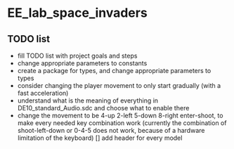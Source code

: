 # EE_lab_space_invaders

## TODO list

- fill TODO list with project goals and steps
- change appropriate parameters to constants
- create a package for types, and change appropriate parameters to types
- consider changing the player movement to only start gradually (with a fast acceleration)
- understand what is the meaning of everything in DE10_standard_Audio.sdc and choose what to enable there
- change the movement to be 4-up 2-left 5-down 8-right enter-shoot, to make every needed key combination work (currently the combination of shoot-left-down or 0-4-5 does not work, because of a hardware limitation of the keyboard)
[] add header for every model